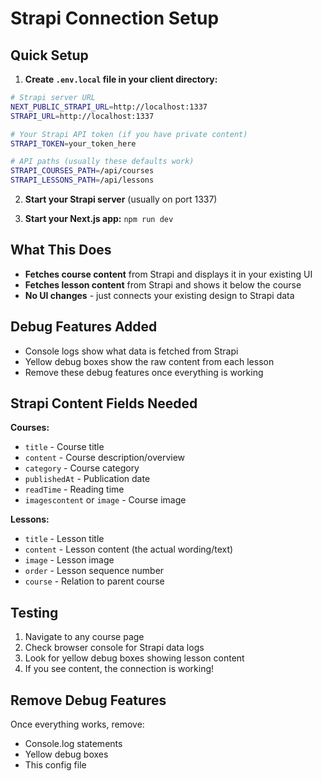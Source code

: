 # Strapi Connection Setup

## Quick Setup

1. **Create `.env.local` file in your client directory:**

```bash
# Strapi server URL
NEXT_PUBLIC_STRAPI_URL=http://localhost:1337
STRAPI_URL=http://localhost:1337

# Your Strapi API token (if you have private content)
STRAPI_TOKEN=your_token_here

# API paths (usually these defaults work)
STRAPI_COURSES_PATH=/api/courses
STRAPI_LESSONS_PATH=/api/lessons
```

2. **Start your Strapi server** (usually on port 1337)

3. **Start your Next.js app:** `npm run dev`

## What This Does

- **Fetches course content** from Strapi and displays it in your existing UI
- **Fetches lesson content** from Strapi and shows it below the course
- **No UI changes** - just connects your existing design to Strapi data

## Debug Features Added

- Console logs show what data is fetched from Strapi
- Yellow debug boxes show the raw content from each lesson
- Remove these debug features once everything is working

## Strapi Content Fields Needed

**Courses:**
- `title` - Course title
- `content` - Course description/overview
- `category` - Course category
- `publishedAt` - Publication date
- `readTime` - Reading time
- `imagescontent` or `image` - Course image

**Lessons:**
- `title` - Lesson title  
- `content` - Lesson content (the actual wording/text)
- `image` - Lesson image
- `order` - Lesson sequence number
- `course` - Relation to parent course

## Testing

1. Navigate to any course page
2. Check browser console for Strapi data logs
3. Look for yellow debug boxes showing lesson content
4. If you see content, the connection is working!

## Remove Debug Features

Once everything works, remove:
- Console.log statements
- Yellow debug boxes
- This config file
